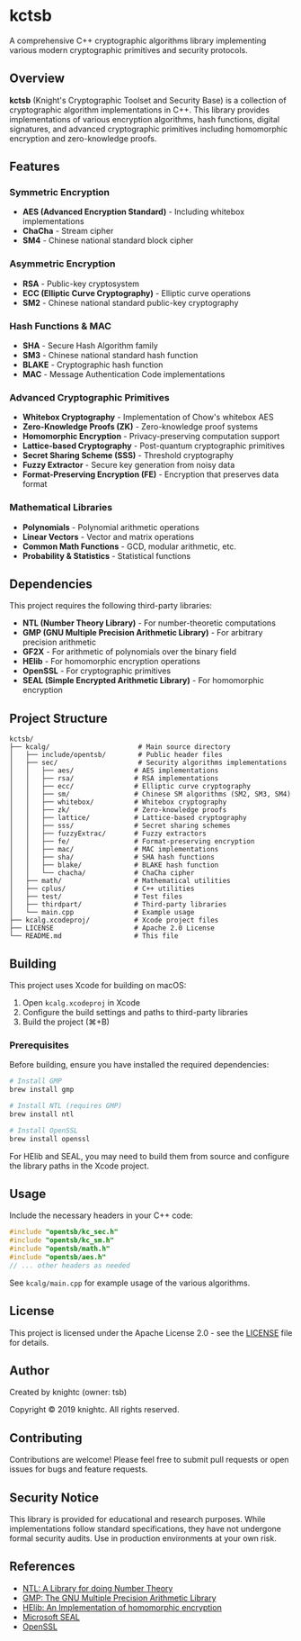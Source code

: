 # kctsb

A comprehensive C++ cryptographic algorithms library implementing various modern cryptographic primitives and security protocols.

## Overview

**kctsb** (Knight's Cryptographic Toolset and Security Base) is a collection of cryptographic algorithm implementations in C++. This library provides implementations of various encryption algorithms, hash functions, digital signatures, and advanced cryptographic primitives including homomorphic encryption and zero-knowledge proofs.

## Features

### Symmetric Encryption
- **AES (Advanced Encryption Standard)** - Including whitebox implementations
- **ChaCha** - Stream cipher
- **SM4** - Chinese national standard block cipher

### Asymmetric Encryption
- **RSA** - Public-key cryptosystem
- **ECC (Elliptic Curve Cryptography)** - Elliptic curve operations
- **SM2** - Chinese national standard public-key cryptography

### Hash Functions & MAC
- **SHA** - Secure Hash Algorithm family
- **SM3** - Chinese national standard hash function
- **BLAKE** - Cryptographic hash function
- **MAC** - Message Authentication Code implementations

### Advanced Cryptographic Primitives
- **Whitebox Cryptography** - Implementation of Chow's whitebox AES
- **Zero-Knowledge Proofs (ZK)** - Zero-knowledge proof systems
- **Homomorphic Encryption** - Privacy-preserving computation support
- **Lattice-based Cryptography** - Post-quantum cryptographic primitives
- **Secret Sharing Scheme (SSS)** - Threshold cryptography
- **Fuzzy Extractor** - Secure key generation from noisy data
- **Format-Preserving Encryption (FE)** - Encryption that preserves data format

### Mathematical Libraries
- **Polynomials** - Polynomial arithmetic operations
- **Linear Vectors** - Vector and matrix operations
- **Common Math Functions** - GCD, modular arithmetic, etc.
- **Probability & Statistics** - Statistical functions

## Dependencies

This project requires the following third-party libraries:

- **NTL (Number Theory Library)** - For number-theoretic computations
- **GMP (GNU Multiple Precision Arithmetic Library)** - For arbitrary precision arithmetic
- **GF2X** - For arithmetic of polynomials over the binary field
- **HElib** - For homomorphic encryption operations
- **OpenSSL** - For cryptographic primitives
- **SEAL (Simple Encrypted Arithmetic Library)** - For homomorphic encryption

## Project Structure

```
kctsb/
├── kcalg/                      # Main source directory
│   ├── include/opentsb/        # Public header files
│   ├── sec/                    # Security algorithms implementations
│   │   ├── aes/               # AES implementations
│   │   ├── rsa/               # RSA implementations
│   │   ├── ecc/               # Elliptic curve cryptography
│   │   ├── sm/                # Chinese SM algorithms (SM2, SM3, SM4)
│   │   ├── whitebox/          # Whitebox cryptography
│   │   ├── zk/                # Zero-knowledge proofs
│   │   ├── lattice/           # Lattice-based cryptography
│   │   ├── sss/               # Secret sharing schemes
│   │   ├── fuzzyExtrac/       # Fuzzy extractors
│   │   ├── fe/                # Format-preserving encryption
│   │   ├── mac/               # MAC implementations
│   │   ├── sha/               # SHA hash functions
│   │   ├── blake/             # BLAKE hash function
│   │   └── chacha/            # ChaCha cipher
│   ├── math/                  # Mathematical utilities
│   ├── cplus/                 # C++ utilities
│   ├── test/                  # Test files
│   ├── thirdpart/             # Third-party libraries
│   └── main.cpp               # Example usage
├── kcalg.xcodeproj/           # Xcode project files
├── LICENSE                    # Apache 2.0 License
└── README.md                  # This file
```

## Building

This project uses Xcode for building on macOS:

1. Open `kcalg.xcodeproj` in Xcode
2. Configure the build settings and paths to third-party libraries
3. Build the project (⌘+B)

### Prerequisites

Before building, ensure you have installed the required dependencies:

```bash
# Install GMP
brew install gmp

# Install NTL (requires GMP)
brew install ntl

# Install OpenSSL
brew install openssl
```

For HElib and SEAL, you may need to build them from source and configure the library paths in the Xcode project.

## Usage

Include the necessary headers in your C++ code:

```cpp
#include "opentsb/kc_sec.h"
#include "opentsb/kc_sm.h"
#include "opentsb/math.h"
#include "opentsb/aes.h"
// ... other headers as needed
```

See `kcalg/main.cpp` for example usage of the various algorithms.

## License

This project is licensed under the Apache License 2.0 - see the [LICENSE](LICENSE) file for details.

## Author

Created by knightc (owner: tsb)

Copyright © 2019 knightc. All rights reserved.

## Contributing

Contributions are welcome! Please feel free to submit pull requests or open issues for bugs and feature requests.

## Security Notice

This library is provided for educational and research purposes. While implementations follow standard specifications, they have not undergone formal security audits. Use in production environments at your own risk.

## References

- [NTL: A Library for doing Number Theory](https://libntl.org/)
- [GMP: The GNU Multiple Precision Arithmetic Library](https://gmplib.org/)
- [HElib: An Implementation of homomorphic encryption](https://github.com/homenc/HElib)
- [Microsoft SEAL](https://github.com/microsoft/SEAL)
- [OpenSSL](https://www.openssl.org/)
